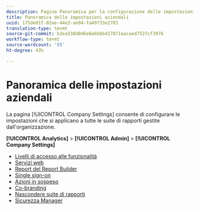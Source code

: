 ```yaml
---
description: Pagina Panoramica per la configurazione delle impostazioni che si applicano a tutte le suite di rapporti gestite dalla tua organizzazione.
title: Panoramica delle impostazioni aziendali
uuid: 175de01f-02ae-44e2-ae94-fa49733e2703
translation-type: tm+mt
source-git-commit: b3ea538d0d6e6ebbbbd17871aacaed7527cf3976
workflow-type: tm+mt
source-wordcount: '55'
ht-degree: 43%

---
```



# Panoramica delle impostazioni aziendali

La pagina [!UICONTROL Company Settings] consente di configurare le impostazioni che si applicano a tutte le suite di rapporti gestite dall&#39;organizzazione.

**[!UICONTROL Analytics]** > **[!UICONTROL Admin]** > **[!UICONTROL Company Settings]**

+ [Livelli di accesso alle funzionalità](feature-access-levels.md)
+ [Servizi web](web-services-admin.md)
+ [Report del Report Builder](report-builder-reports-admin.md)
+ [Single sign-on](single-signon-admin.md)
+ [Azioni in sospeso](pending-actions-admin.md)
+ [Co-branding](co-branding-admin.md)
+ [Nascondere suite di rapporti](c-hide-report-suites.md)
+ [Sicurezza Manager](security-manager.md)

